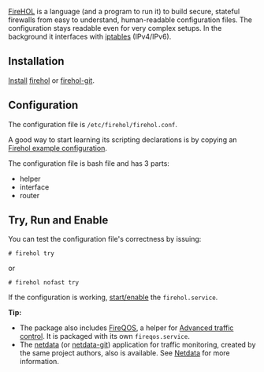 [FireHOL](http://firehol.org) is a language (and a program to run it) to build secure, stateful firewalls from easy to understand, human-readable configuration files. The configuration stays readable even for very complex setups. In the background it interfaces with [iptables](/index.php/Iptables "Iptables") (IPv4/IPv6).

## Installation

[Install](/index.php/Install "Install") [firehol](https://aur.archlinux.org/packages/firehol/) or [firehol-git](https://aur.archlinux.org/packages/firehol-git/).

## Configuration

The configuration file is `/etc/firehol/firehol.conf`.

A good way to start learning its scripting declarations is by copying an [Firehol example configuration](http://firehol.org/#firehol).

The configuration file is bash file and has 3 parts:

*   helper
*   interface
*   router

## Try, Run and Enable

You can test the configuration file's correctness by issuing:

```
# firehol try

```

or

```
# firehol nofast try

```

If the configuration is working, [start/enable](/index.php/Start/enable "Start/enable") the `firehol.service`.

**Tip:**

*   The package also includes [FireQOS](http://firehol.org/#fireqos), a helper for [Advanced traffic control](/index.php/Advanced_traffic_control "Advanced traffic control"). It is packaged with its own `fireqos.service`.
*   The [netdata](https://www.archlinux.org/packages/?name=netdata) (or [netdata-git](https://aur.archlinux.org/packages/netdata-git/)) application for traffic monitoring, created by the same project authors, also is available. See [Netdata](https://github.com/firehol/netdata) for more information.